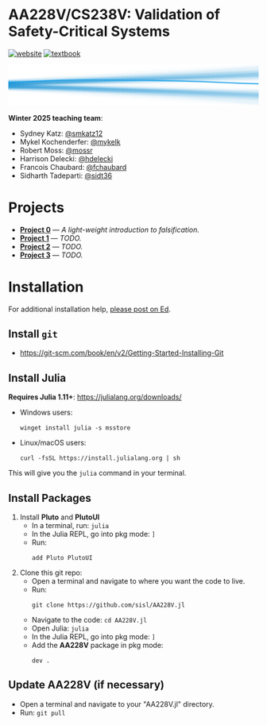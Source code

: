 # AA228V/CS238V: Validation of Safety-Critical Systems
[![website](https://img.shields.io/badge/website-Stanford-b31b1b.svg)](https://aa228v.stanford.edu/)
[![textbook](https://img.shields.io/badge/textbook-MIT%20Press-0072B2.svg)](https://algorithmsbook.com/validation/)

<p align="center"> <img src="./media/coverart.svg"> </p>

**Winter 2025 teaching team**:
- Sydney Katz: [@smkatz12](https://github.com/smkatz12)
- Mykel Kochenderfer: [@mykelk](https://github.com/mykelk)
- Robert Moss: [@mossr](https://github.com/mossr)
- Harrison Delecki: [@hdelecki](https://github.com/hdelecki)
- Francois Chaubard: [@fchaubard](https://github.com/fchaubard)
- Sidharth Tadeparti: [@sidt36](https://github.com/sidt36)

# Projects
- **[Project 0](./projects/project0)** — _A light-weight introduction to falsification._
- **[Project 1](./projects/project1)** — _TODO._
- **[Project 2](./projects/project2)** — _TODO._
- **[Project 3](./projects/project3)** — _TODO._

# Installation
For additional installation help, [please post on Ed](https://edstem.org/us/courses/69226/discussion).

## Install `git`
- https://git-scm.com/book/en/v2/Getting-Started-Installing-Git

## Install Julia
**Requires Julia 1.11+**: https://julialang.org/downloads/

- Windows users:
    ```
    winget install julia -s msstore
    ```
- Linux/macOS users:
    ```
    curl -fsSL https://install.julialang.org | sh
    ```

This will give you the `julia` command in your terminal.

## Install Packages
1. Install **Pluto** and **PlutoUI**
    - In a terminal, run: `julia`
    - In the Julia REPL, go into pkg mode: `]`
    - Run: 
        ```
        add Pluto PlutoUI
        ```
1. Clone this git repo:
    - Open a terminal and navigate to where you want the code to live.
    - Run: 
        ```
        git clone https://github.com/sisl/AA228V.jl
        ```
    - Navigate to the code: `cd AA228V.jl`
    - Open Julia: `julia`
    - In the Julia REPL, go into pkg mode: `]`
    - Add the **AA228V** package in pkg mode:
        ```
        dev .
        ```

## Update AA228V (if necessary)
- Open a terminal and navigate to your "AA228V.jl" directory.
- Run: `git pull`
